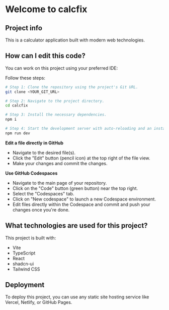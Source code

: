 # Welcome to calcfix

## Project info

This is a calculator application built with modern web technologies.

## How can I edit this code?

You can work on this project using your preferred IDE:


Follow these steps:

```sh
# Step 1: Clone the repository using the project's Git URL.
git clone <YOUR_GIT_URL>

# Step 2: Navigate to the project directory.
cd calcfix

# Step 3: Install the necessary dependencies.
npm i

# Step 4: Start the development server with auto-reloading and an instant preview.
npm run dev
```

**Edit a file directly in GitHub**

- Navigate to the desired file(s).
- Click the "Edit" button (pencil icon) at the top right of the file view.
- Make your changes and commit the changes.

**Use GitHub Codespaces**

- Navigate to the main page of your repository.
- Click on the "Code" button (green button) near the top right.
- Select the "Codespaces" tab.
- Click on "New codespace" to launch a new Codespace environment.
- Edit files directly within the Codespace and commit and push your changes once you're done.

## What technologies are used for this project?

This project is built with:

- Vite
- TypeScript
- React
- shadcn-ui
- Tailwind CSS

## Deployment

To deploy this project, you can use any static site hosting service like Vercel, Netlify, or GitHub Pages.
